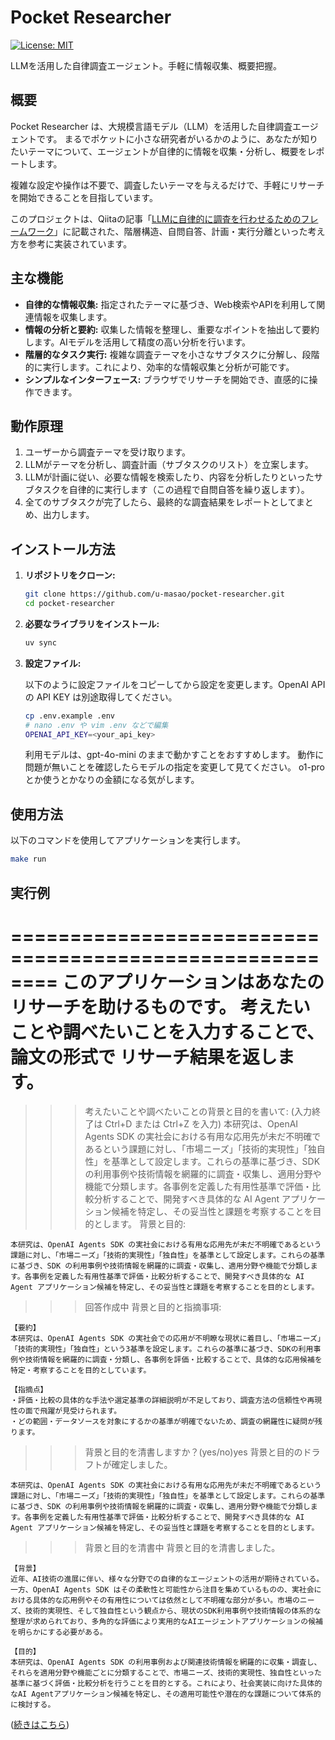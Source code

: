 # Pocket Researcher

[![License: MIT](https://img.shields.io/badge/License-MIT-yellow.svg)](https://opensource.org/licenses/MIT)

LLMを活用した自律調査エージェント。手軽に情報収集、概要把握。

## 概要

Pocket Researcher は、大規模言語モデル（LLM）を活用した自律調査エージェントです。
まるでポケットに小さな研究者がいるかのように、あなたが知りたいテーマについて、エージェントが自律的に情報を収集・分析し、概要をレポートします。

複雑な設定や操作は不要で、調査したいテーマを与えるだけで、手軽にリサーチを開始できることを目指しています。

このプロジェクトは、Qiitaの記事「[LLMに自律的に調査を行わせるためのフレームワーク](https://qiita.com/zazen_inu/items/5dc2ea32aa4de18c02c7)」に記載された、階層構造、自問自答、計画・実行分離といった考え方を参考に実装されています。

## 主な機能

* **自律的な情報収集:** 指定されたテーマに基づき、Web検索やAPIを利用して関連情報を収集します。
* **情報の分析と要約:** 収集した情報を整理し、重要なポイントを抽出して要約します。AIモデルを活用して精度の高い分析を行います。
* **階層的なタスク実行:** 複雑な調査テーマを小さなサブタスクに分解し、段階的に実行します。これにより、効率的な情報収集と分析が可能です。
* **シンプルなインターフェース:** ブラウザでリサーチを開始でき、直感的に操作できます。

## 動作原理

1.  ユーザーから調査テーマを受け取ります。
2.  LLMがテーマを分析し、調査計画（サブタスクのリスト）を立案します。
3.  LLMが計画に従い、必要な情報を検索したり、内容を分析したりといったサブタスクを自律的に実行します（この過程で自問自答を繰り返します）。
4.  全てのサブタスクが完了したら、最終的な調査結果をレポートとしてまとめ、出力します。

## インストール方法

1.  **リポジトリをクローン:**
    ```bash
    git clone https://github.com/u-masao/pocket-researcher.git
    cd pocket-researcher
    ```

2.  **必要なライブラリをインストール:**
    ```bash
    uv sync
    ```

3.  **設定ファイル:**

    以下のように設定ファイルをコピーしてから設定を変更します。OpenAI API の API KEY は別途取得してください。

    ```bash
    cp .env.example .env
    # nano .env や vim .env などで編集
    OPENAI_API_KEY=<your_api_key>
    ```

    利用モデルは、gpt-4o-mini のままで動かすことをおすすめします。
    動作に問題が無いことを確認したらモデルの指定を変更して見てください。
    o1-pro とか使うとかなりの金額になる気がします。

## 使用方法

以下のコマンドを使用してアプリケーションを実行します。

```bash
make run
```

## 実行例


========================================================
このアプリケーションはあなたのリサーチを助けるものです。
考えたいことや調べたいことを入力することで、論文の形式で
リサーチ結果を返します。
========================================================

>>> 考えたいことや調べたいことの背景と目的を書いて:
    (入力終了は Ctrl+D または Ctrl+Z を入力)
本研究は、OpenAI Agents SDK の実社会における有用な応用先が未だ不明確であるという課題に対し、「市場ニーズ」「技術的実現性」「独自性」を基準として設定します。これらの基準に基づき、SDK の利用事例や技術情報を網羅的に調査・収集し、適用分野や機能で分類します。各事例を定義した有用性基準で評価・比較分析することで、開発すべき具体的な AI Agent アプリケーション候補を特定し、その妥当性と課題を考察することを目的とします。
>>> 背景と目的:

```
本研究は、OpenAI Agents SDK の実社会における有用な応用先が未だ不明確であるという課題に対し、「市場ニーズ」「技術的実現性」「独自性」を基準として設定します。これらの基準に基づき、SDK の利用事例や技術情報を網羅的に調査・収集し、適用分野や機能で分類します。各事例を定義した有用性基準で評価・比較分析することで、開発すべき具体的な AI Agent アプリケーション候補を特定し、その妥当性と課題を考察することを目的とします。

```
>>> 回答作成中
>>> 背景と目的と指摘事項:

```
【要約】
本研究は、OpenAI Agents SDK の実社会での応用が不明瞭な現状に着目し、「市場ニーズ」「技術的実現性」「独自性」という3基準を設定します。これらの基準に基づき、SDKの利用事例や技術情報を網羅的に調査・分類し、各事例を評価・比較することで、具体的な応用候補を特定・考察することを目的としています。

【指摘点】
・評価・比較の具体的な手法や選定基準の詳細説明が不足しており、調査方法の信頼性や再現性の面で飛躍が見受けられます。  
・どの範囲・データソースを対象にするかの基準が明確でないため、調査の網羅性に疑問が残ります。
```
>>> 背景と目的を清書しますか？(yes/no)yes
背景と目的のドラフトが確定しました。

```
本研究は、OpenAI Agents SDK の実社会における有用な応用先が未だ不明確であるという課題に対し、「市場ニーズ」「技術的実現性」「独自性」を基準として設定します。これらの基準に基づき、SDK の利用事例や技術情報を網羅的に調査・収集し、適用分野や機能で分類します。各事例を定義した有用性基準で評価・比較分析することで、開発すべき具体的な AI Agent アプリケーション候補を特定し、その妥当性と課題を考察することを目的とします。

```
>>> 背景と目的を清書中
背景と目的を清書しました。

```
【背景】  
近年、AI技術の進展に伴い、様々な分野での自律的なエージェントの活用が期待されている。一方、OpenAI Agents SDK はその柔軟性と可能性から注目を集めているものの、実社会における具体的な応用例やその有用性については依然として不明確な部分が多い。市場のニーズ、技術的実現性、そして独自性という観点から、現状のSDK利用事例や技術情報の体系的な整理が求められており、多角的な評価により実用的なAIエージェントアプリケーションの候補を明らかにする必要がある。

【目的】  
本研究は、OpenAI Agents SDK の利用事例および関連技術情報を網羅的に収集・調査し、それらを適用分野や機能ごとに分類することで、市場ニーズ、技術的実現性、独自性といった基準に基づく評価・比較分析を行うことを目的とする。これにより、社会実装に向けた具体的なAI Agentアプリケーション候補を特定し、その適用可能性や潜在的な課題について体系的に検討する。
```

([続きはこちら](EXAMPLE.md))
